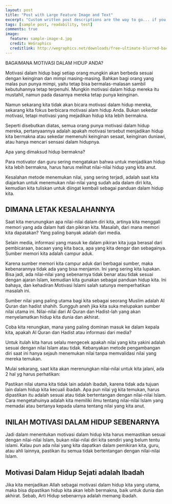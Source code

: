 ```yaml
---
layout: post
title: "Post with Large Feature Image and Text"
excerpt: "Custom written post descriptions are the way to go... if you're not lazy."
tags: [sample post, readability, test]
comments: true
image:
  feature: sample-image-4.jpg
  credit: WeGraphics
  creditlink: http://wegraphics.net/downloads/free-ultimate-blurred-background-pack/
---
```


BAGAIMANA MOTIVASI DALAM HIDUP ANDA?

Motivasi dalam hidup bagi setiap orang mungkin akan berbeda sesuai dengan keinginan dan mimpi masing-masing. Bahkan bagi orang yang malas pun punya mimpi, yaitu tetap bisa bermalas-malasan sambil kebutuhannya tetap terpenuhi. Mungkin motivasi dalam hidup mereka itu mustahil, namun pada dasarnya mereka tetap punya keinginan.

Namun sekarang kita tidak akan bicara motivasi dalam hidup mereka, sekarang kita fokus berbicara motivasi alam hidup Anda. Bukan sekedar motivasi, tetapi motivasi yang mejadikan hidup kita lebih bermakna.

Seperti disebutkan diatas, semua orang punya motivasi dalam hidup mereka, pertanyaannya adalah apakah motivasi tersebut menjadikan hidup kita bermakna atau sekedar memenuhi keinginan sesaat, keinginan duniawi, atau hanya mencari sensasi dalam hidupnya.

Apa yang dimaksud hidup bermakna?

Para motivator dan guru sering mengatakan bahwa untuk menjadikan hidup kita lebih bermakna, harus harus melihat nilai-nilai hidup yang kita anut.

Kesalahan metode menemukan nilai, yang sering terjadi, adalah saat kita diajarkan untuk menemukan nilai-nilai yang sudah ada dalam diri kita, kemudian kita tuliskan untuk diingat kembali sebagai panduan dalam hidup kita.

## DIMANA LETAK KESALAHANNYA

Saat kita merunungkan apa nilai-nilai dalam diri kita, artinya kita menggali memori yang ada dalam hati dan pikiran kita. Masalah, dari mana memori kita dapatakan? Yang paling banyak adalah dari media.

Selain media, informasi yang masuk ke dalam pikiran kita juga berasal dari pembicaraan, bacaan yang kita baca, apa yang kita dengar dan sebagainya. Sumber memori kita adalah campur aduk.

Karena sumber memori kita campur aduk dari berbagai sumber, maka kebenarannya tidak ada yang bisa menjamin. Ini yang sering kita lupakan. Bisa jadi, ada nilai-nilai yang sebenarnya tidak benar atau tidak sesuai dengan ajaran Islam, kemudian kita gunakan sebagai panduan hidup kita. Ini bahaya, dan kehadiran Motivasi Islami salah satunya memperhatikan masalah ini.

Sumber nilai yang paling utama bagi kita sebagai seorang Muslim adalah Al Quran dan hadist shahih. Sungguh aneh jika kita suka melupakan sumber nilai utama ini. Nilai-nilai dari Al Quran dan Hadist-lah yang akan menyelamatkan hidup kita dunia dan akhirat.

Coba kita renungkan, mana yang paling dominan masuk ke dalam kepala kita, apakah Al Quran dan Hadist atau informasi dari media?

Untuk itulah kita harus selalu mengecek apakah nilai yang kita yakini adalah sesuai dengan nilai Islam atau tidak. Kebanyakan metode pengambangan diri saat ini hanya sejauh menemukan nilai tanpa memvalidasi nilai yang mereka temukan.

Mulai sekarang, saat kita akan merenungkan nilai-nilai untuk kita jalani, ada 2 hal yg harus perhatikan:

Pastikan nilai utama kita tidak lain adalah ibadah, karena tidak ada tujuan lain dalam hidup kita kecuali ibadah.
Apa pun nilai yg kita temukan, harus dipastikan itu adalah sesuai atau tidak bertentangan dengan nilai-nilai Islam. Cara mengetahuinya adalah kita memiliki ilmu tentang nilai-nilai Islam yang memadai atau bertanya kepada ulama tentang nilai yang kita anut.


## INILAH MOTIVASI DALAM HIDUP SEBENARNYA

Jadi dalam menentukan motivasi dalam hidup kita harus memastikan sesuai dengan nilai-nilai Islam, bukan nilai-nilai diri kita sendiri yang belum tentu islami. Kalau pun ada nilai yang kita dapatkan dalam pemikiran kita, guru, atau ahli lainnya, pastikan itu semua tidak bertentangan dengan nilai-nilai Islam.

## Motivasi Dalam Hidup Sejati adalah Ibadah

Jika kita menjadikan Allah sebagai motivasi dalam hidup kita yang utama, maka bisa dipastikan hidup kita akan lebih bermakna, baik untuk dunia dan akhirat. Sebab, Arti Hidup sebenarnya adalah memang ibadah.

[^1]: Texture image courtesty of [Lovetextures](http://www.lovetextures.com/)

